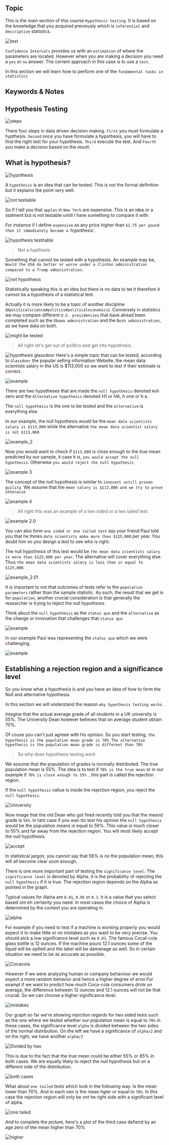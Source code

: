 ## Topic

This is the main section of this course `Hypothesis testing`. It is based on the knowledge that you acquired previously which is `inferential` and `descriptive` statistics.

![test](./imgs/test.png)

`Confidence Intervals` provides us with an `estimation` of where the parameters are located. However when you are making a decision you need a `yes` or `no` answer. The corrent approach in this case is to use a `test`.

In this section we will learn how to perform one of the `fundamental tasks in statistics`

## Keywords & Notes

## Hypothesis Testing

![steps](./imgs/steps_data_driven_decison_making.png)

There four steps in data driven decision making. `First` you must formulate  a hypthesis. `Second` once you have formulate a hypothesis, you will have to find the right test for your hypothesis. `Third` execute the test. And `Fourth` you make a decision based on the result.


## What is hypothesis?

![hypothesis](./imgs/hypothesis.png)

A `hypothesis` is an idea that can be tested. This is not the formal definition but it explains the point very well.

![not testiable](./imgs/not_testable.png)

So if I tell you that `apples` in `New York` are expensive.  This is an idea or a statment but is not testable untill I have something to compare it with.


For instance if I define `expensive` as any price higher than `$1.75 per pound then it immediately become a `hypothesis`.

![hypothesis testitable](./imgs/hypthesis_testable.png)


> Not a hypthesis 

Something that cannot be tested with a hypothesis. An example may be, `Would the USA do better or worse under a Clinton administration compared to a Trump administration`.

![not hypothesis](./imgs/not_hypthesis.png)


Statistically speaking this is an idea but there is no data to tet it therefore it cannot be a hypothesis of a statistical test.

Actually it is more likely to be a topic of another discipline (`#politicalscience#politics#politicaleconomics`). Conversely in statistics we may compare different `U.S. presidencies` that have alread been completed such as the `Obama administration` and the `Bush administration`, as we have data on both.

![might be tested](./imgs/might_be_hypothesis.png)


> All right let's get out of politics and get into hypothesis.

![hypothesis glassdoor](./imgs/hypotheisis_glassdoor.png)
Here's a simple topic that can be tested, according to `Glassdoor` the popular selling information Website, the mean data scientists salary in the US is $113,000 so we want to test if their estimate is correct.

![example](./imgs/example.png)

There are two hypotheses that are made the `null hypothesis` denoted `Ho`h zero and the `Alternative hypothesis` denoted H1 or HA, h one or h a.

The `null hypothesis` is the one to be tested and the `alternative` is everything else.

In our example, the null hypothesis would be the `mean data scientists salary is $113,000` while the alternative `the mean data scientist salary is not $113,000`.

![example_2](./imgs/example_2.png)

Now you would want to check if `$113,000` is close enough to the true mean predicted by our sample, it case it is, `you would accept the null hypothesis`. Otherwise `you would reject the null hypothesis`

![example 3](./imgs/example_3.png)

The concept of the null hypothesis is similar to `innocent untill proven guility`. We assume that the `mean salary is $113,000 and we try to prove otherwise`

![example 4](./imgs/example_4.png)

> All right this was an example of a two sided or a two tailed test.

![example 2.0](./imgs/example_2.0.png)

You can also form `one sided or one tailed test` say your friend Paul told you that he thinks `data scientists make more than $125,000` per year. You doubt him so you design a test to see who is right.

The null hypothesis of this test would be `the mean data scientists salary is more than $125,000 per year`. The alternative will cover everything else. Thus `the mean data scientists salary is less than or equal to  $125,000`.

![example_2.01](./imgs/example_2.01.png)

It is important to not that outcomes of tests refer to the `population parameters` rather than the sample statistic. As such, the result that we get is for `population`, another crucial consideration is that generally the researcher is trying to reject the null hypothesis.

Think about the `null hypothesis` as the `status quo` and the `alternative` as the change or innovation that challenges that `status quo`

![example](./imgs/example_202.png)

In our example Paul was representing the `status quo` which we were challenging.

![example](./imgs/example_203.png)


## Establishing a rejection region and a significance level 

So you know what a hypothesis is and you have an idea of how to form the Null and alternative hypothesis.

In this section we will understand the reason `why hypothesis testing works`. 

Imagine that the actual average grade of all students in a UK university is 55%. The University Dean however believes that on average student obtain 70%.

Of couse you can't just agreee with his opinion. So you start testing, `the hypothesis is the population mean grade is 70%`. `The alternative hypothesis is the population mean grade is different than 70%`

> So why does hypothesis testing work

We assume that the population of grades is normally distributed. The true population mean is 55%. The idea is to test if `70% is the true mean` or in our example if `70% is close enough to 55% `, this part is called the rejection region.

If the `null hypothesis` vallue is inside the rejection region, you reject the `null hypothesis`.

![University](./imgs/university.png)


Now image that the old Dean who got fired recently told you that the meand grade is `56%`. In taht case if you wan tto test his opinion the `null hypothesis` would be the population means is equal to 56%. This value is much closer to 55% and far away from the rejection region. You will most likely accept the null hypothesis. 

![accept](./imgs/accept.png)

In statistical jargon, you cannot say that 56% is no the population mean, this will all become clear soon enough.

There is one more important part of testing the `significance level`. The `significance level` is denoted by Alpha. it is the probability of rejecting the `null hypothesis` if it is true. The rejection region depends on the Alpha as pointed in the graph.

Typical values for Alpha are `0.01`, `0.05` or `0.1`. it is a value that you select based ont eh certainty you need. In most cases the choice of Alpha is determined by the context you are operating in.

![alpha](./imgs/alpha.png)

For example if you need to test if a machine is working properly you would expect it to make little or no mistakes as you want to be very precise. You should pick a low significance level such as `0.01`. The famous Cocal-cola glass bottle is 12 ounces. If the machine pours 12.1 ounces some of the liquid will be spilled and the label will be damanage as well. So in certain situation we need to be as accurate as possible.

![Cocacola](./imgs/coca_cola_bottles.png)

However if we were analyzing human or company behaviour we would expect a more random behavior and hence a higher degree of error.For exampl if we want to predict how much Coca-cola consumers drink on average, the difference between 12 ounces and 12.1 ounces will not be that crucial. So we can choose a higher significance level.

![mistakes](./imgs/mistakes.png)


Our graph so far we're showing rejection regards for two sided tests such as the one where we tested whether our population mean is equal to `70%` in these cases, the significance level `alpha` is divided between the two sides of the normal distribution. On the left we have a significance of `alpha/2` and on the right, we have another `alpha/2`

![Divided by two](./imgs/divided_by_two.png)

This is due to the fact that the true mean could be either 55% or 85% in both cases. We are equally likely to reject the null hypothesis but on a different side of the distribution. 

![both cases](./imgs/both_cases1.png)

What about `one tailed` tests which look in the following way. Is the mean lower than 70%. And in each oen is the mean hgier or equal to `70%`. In this case the rejection region will only be ont he right side with a significant level of alpha.

![one tailed](./imgs/one_tailed.png)


And to complete the picture, here's a plot of the third case defiend by an age zero of the mean higher than 70%

![higher](./imgs/higer.png)



